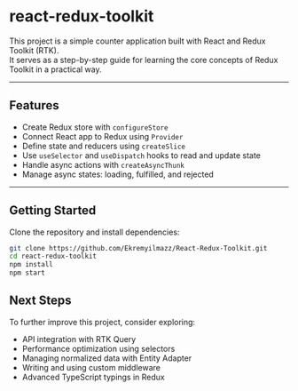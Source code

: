 # react-redux-toolkit

This project is a simple counter application built with React and Redux Toolkit (RTK).  
It serves as a step-by-step guide for learning the core concepts of Redux Toolkit in a practical way.

---

## Features

- Create Redux store with `configureStore`  
- Connect React app to Redux using `Provider`  
- Define state and reducers using `createSlice`  
- Use `useSelector` and `useDispatch` hooks to read and update state  
- Handle async actions with `createAsyncThunk`  
- Manage async states: loading, fulfilled, and rejected

---

## Getting Started

Clone the repository and install dependencies:

```bash
git clone https://github.com/Ekremyilmazz/React-Redux-Toolkit.git
cd react-redux-toolkit
npm install
npm start
```
## Next Steps
To further improve this project, consider exploring:

- API integration with RTK Query
- Performance optimization using selectors
- Managing normalized data with Entity Adapter
- Writing and using custom middleware
- Advanced TypeScript typings in Redux




